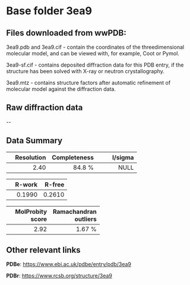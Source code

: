 # Base folder 3ea9

## Files downloaded from wwPDB:

3ea9.pdb and 3ea9.cif - contain the coordinates of the threedimensional molecular model, and can be viewed with, for example, Coot or Pymol.

3ea9-sf.cif - contains deposited diffraction data for this PDB entry, if the structure has been solved with X-ray or neutron crystallography.

3ea9.mtz - contains structure factors after automatic refinement of molecular model against the diffraction data.

## Raw diffraction data

--<br> 

## Data Summary
|   | Resolution | Completeness| I/sigma |
|---|-------------:|----------------:|--------------:|
|   |2.40|84.8  %|<img width=50/>NULL |

|   | **R-work**| **R-free**   
|---|-------------:|----------------:|           
||0.1990|0.2610|

|   |**MolProbity<br>score**| **Ramachandran<br>outliers** 
|---|-------------:|----------------:|
||2.92|1.67 %|

## Other relevant links 
**PDBe**:  https://www.ebi.ac.uk/pdbe/entry/pdb/3ea9
 
**PDBr**: https://www.rcsb.org/structure/3ea9 

